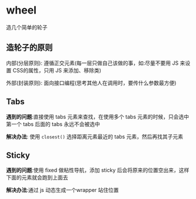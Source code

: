 # wheel
造几个简单的轮子
## 造轮子的原则
内部(分层原则): 遵循正交元素(每一层只做自己该做的事，如:尽量不要用 JS 来设置 CSS的属性，只用 JS 来添加、移除类)

外部(封装原则): 面向接口编程(思考其他人在调用时，要传什么参数最方便)

## Tabs
**遇到的问题**:直接使用 tabs 元素来查找，在使用多个 tabs 元素的时候，只会选中第一个 tabs 后面的 tabs 永远不会被选中

**解决办法**: 使用 `closest()` 选择距离元素最近的 tabs 元素，然后再找其子元素

## Sticky
**遇到的问题**:使用 fixed 做粘性导航，添加 sticky 后会将原来的位置空出来，这样下面的元素就会跑到上面去

**解决办法**:通过 js 动态生成一个wrapper 站住位置
